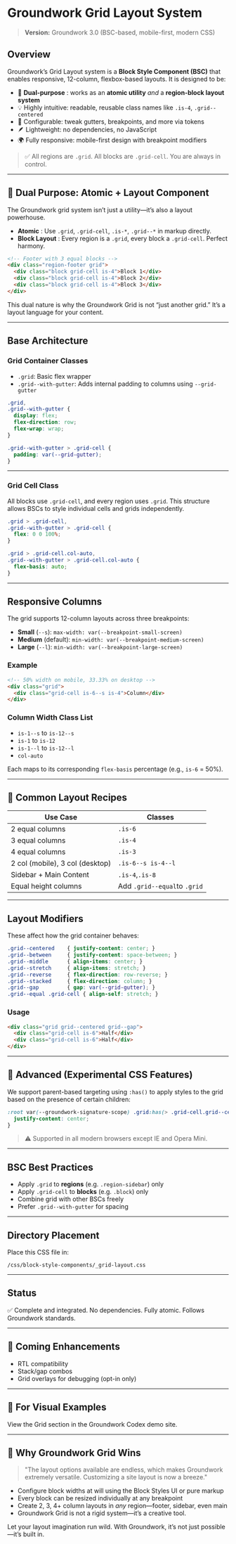 # Groundwork Grid Layout System

> **Version:** Groundwork 3.0 (BSC-based, mobile-first, modern CSS)

## Overview

Groundwork’s Grid Layout system is a **Block Style Component (BSC)** that enables responsive, 12-column, flexbox-based layouts. It is designed to be:

* 🔁  **Dual-purpose** : works as an **atomic utility** *and* a **region-block layout system**
* 💡 Highly intuitive: readable, reusable class names like `.is-4`, `.grid--centered`
* 🧱 Configurable: tweak gutters, breakpoints, and more via tokens
* 🪶 Lightweight: no dependencies, no JavaScript
* 🌍 Fully responsive: mobile-first design with breakpoint modifiers

> ✅ All regions are `.grid`. All blocks are `.grid-cell`. You are always in control.

---

## 🔁 Dual Purpose: Atomic + Layout Component

The Groundwork grid system isn’t just a utility—it’s also a layout powerhouse.

* **Atomic** : Use `.grid`, `.grid-cell`, `.is-*`, `.grid--*` in markup directly.
* **Block Layout** : Every region is a `.grid`, every block a `.grid-cell`. Perfect harmony.

```html
<!-- Footer with 3 equal blocks -->
<div class="region-footer grid">
  <div class="block grid-cell is-4">Block 1</div>
  <div class="block grid-cell is-4">Block 2</div>
  <div class="block grid-cell is-4">Block 3</div>
</div>
```

This dual nature is why the Groundwork Grid is not “just another grid.” It’s a layout language for your content.

---

## Base Architecture

### Grid Container Classes

* `.grid`: Basic flex wrapper
* `.grid--with-gutter`: Adds internal padding to columns using `--grid-gutter`

```css
.grid,
.grid--with-gutter {
  display: flex;
  flex-direction: row;
  flex-wrap: wrap;
}

.grid--with-gutter > .grid-cell {
  padding: var(--grid-gutter);
}
```

---

### Grid Cell Class

All blocks use `.grid-cell`, and every region uses `.grid`. This structure allows BSCs to style individual cells and grids independently.

```css
.grid > .grid-cell,
.grid--with-gutter > .grid-cell {
  flex: 0 0 100%;
}

.grid > .grid-cell.col-auto,
.grid--with-gutter > .grid-cell.col-auto {
  flex-basis: auto;
}
```

---

## Responsive Columns

The grid supports 12-column layouts across three breakpoints:

* **Small** (`--s`): `max-width: var(--breakpoint-small-screen)`
* **Medium** (default): `min-width: var(--breakpoint-medium-screen)`
* **Large** (`--l`): `min-width: var(--breakpoint-large-screen)`

### Example

```html
<!-- 50% width on mobile, 33.33% on desktop -->
<div class="grid">
  <div class="grid-cell is-6--s is-4">Column</div>
</div>
```

### Column Width Class List

* `is-1--s` to `is-12--s`
* `is-1` to `is-12`
* `is-1--l` to `is-12--l`
* `col-auto`

Each maps to its corresponding `flex-basis` percentage (e.g., `is-6` = 50%).

---

## 🍱 Common Layout Recipes

| Use Case                        | Classes                          |
| ------------------------------- | -------------------------------- |
| 2 equal columns                 | `.is-6`                        |
| 3 equal columns                 | `.is-4`                        |
| 4 equal columns                 | `.is-3`                        |
| 2 col (mobile), 3 col (desktop) | `.is-6--s is-4--l`             |
| Sidebar + Main Content          | `.is-4`,`.is-8`              |
| Equal height columns            | Add `.grid--equal`to `.grid` |

---

## Layout Modifiers

These affect how the grid container behaves:

```css
.grid--centered    { justify-content: center; }
.grid--between     { justify-content: space-between; }
.grid--middle      { align-items: center; }
.grid--stretch     { align-items: stretch; }
.grid--reverse     { flex-direction: row-reverse; }
.grid--stacked     { flex-direction: column; }
.grid--gap         { gap: var(--grid-gutter); }
.grid--equal .grid-cell { align-self: stretch; }
```

### Usage

```html
<div class="grid grid--centered grid--gap">
  <div class="grid-cell is-6">Half</div>
  <div class="grid-cell is-6">Half</div>
</div>
```

---

## 🧪 Advanced (Experimental CSS Features)

We support parent-based targeting using `:has()` to apply styles to the grid based on the presence of certain children:

```css
:root var(--groundwork-signature-scope) .grid:has(> .grid-cell.grid--centered) {
  justify-content: center;
}
```

> ⚠️ Supported in all modern browsers except IE and Opera Mini.

---

## BSC Best Practices

* Apply `.grid` to **regions** (e.g. `.region-sidebar`) only
* Apply `.grid-cell` to **blocks** (e.g. `.block`) only
* Combine grid with other BSCs freely
* Prefer `.grid--with-gutter` for spacing

---

## Directory Placement

Place this CSS file in:

```
/css/block-style-components/_grid-layout.css
```

---

## Status

✅ Complete and integrated. No dependencies. Fully atomic. Follows Groundwork standards.

---

## 🚧 Coming Enhancements

* RTL compatibility
* Stack/gap combos
* Grid overlays for debugging (opt-in only)

---

## 📸 For Visual Examples

View the Grid section in the Groundwork Codex demo site.

---

## 💬 Why Groundwork Grid Wins

> "The layout options available are endless, which makes Groundwork extremely versatile. Customizing a site layout is now a breeze."

* Configure block widths at will using the Block Styles UI or pure markup
* Every block can be resized individually at any breakpoint
* Create 2, 3, 4+ column layouts in *any* region—footer, sidebar, even main
* Groundwork Grid is not a rigid system—it’s a creative tool.

Let your layout imagination run wild. With Groundwork, it’s not just possible—it’s built in.
